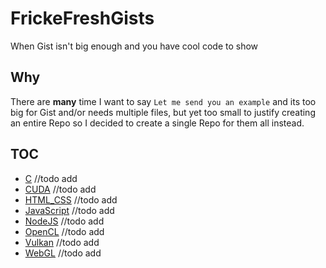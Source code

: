 # FrickeFreshGists
When Gist isn't big enough and you have cool code to show

## Why
There are **many** time I want to say `Let me send you an example` and its too big for Gist and/or needs multiple files, but yet too small to justify creating an entire Repo so I decided to create a single Repo for them all instead.

## TOC
- [C](./C) //todo add
- [CUDA](./CUDA) //todo add
- [HTML_CSS](./HTML_CSS) //todo add
- [JavaScript](./JavaScript) //todo add
- [NodeJS](./NodeJS) //todo add
- [OpenCL](./OpenCL) //todo add
- [Vulkan](./Vulkan) //todo add
- [WebGL](./WebGL) //todo add
